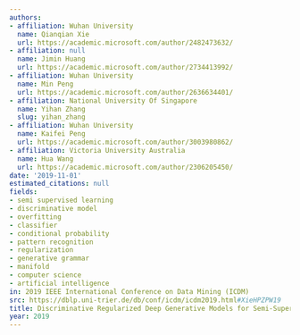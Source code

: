 ```yaml
---
authors:
- affiliation: Wuhan University
  name: Qianqian Xie
  url: https://academic.microsoft.com/author/2482473632/
- affiliation: null
  name: Jimin Huang
  url: https://academic.microsoft.com/author/2734413992/
- affiliation: Wuhan University
  name: Min Peng
  url: https://academic.microsoft.com/author/2636634401/
- affiliation: National University Of Singapore
  name: Yihan Zhang
  slug: yihan_zhang
- affiliation: Wuhan University
  name: Kaifei Peng
  url: https://academic.microsoft.com/author/3003980862/
- affiliation: Victoria University Australia
  name: Hua Wang
  url: https://academic.microsoft.com/author/2306205450/
date: '2019-11-01'
estimated_citations: null
fields:
- semi supervised learning
- discriminative model
- overfitting
- classifier
- conditional probability
- pattern recognition
- regularization
- generative grammar
- manifold
- computer science
- artificial intelligence
in: 2019 IEEE International Conference on Data Mining (ICDM)
src: https://dblp.uni-trier.de/db/conf/icdm/icdm2019.html#XieHPZPW19
title: Discriminative Regularized Deep Generative Models for Semi-Supervised Learning
year: 2019
---
```

